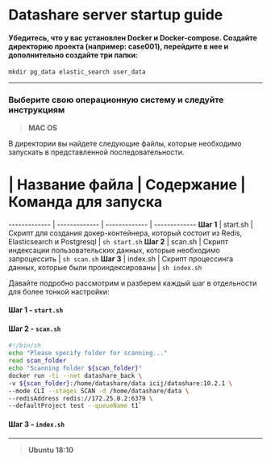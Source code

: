 # __Datashare server startup guide__

#### Убедитесь, что у вас установлен Docker и Docker-compose. Создайте директорию проекта (например: __case001__), перейдите в нее и дополнительно создайте три папки:
`mkdir pg_data elastic_search user_data`
- - - -

### __Выберите свою операционную систему и следуйте инструкциям__

> __MAC OS__

В директории вы найдете следующие файлы, которые необходимо запускать в представленной последовательности.
# | Название файла  | Содержание | Команда для запуска
------------- | ------------- | ------------- | -------------
__Шаг 1__ | start.sh  | Скрипт для создания докер-контейнера, который состоит из Redis, Elasticsearch и Postgresql | `sh start.sh`
__Шаг 2__ | scan.sh  | Скрипт индексации пользовательских данных, которые необходимо запроцессить | `sh scan.sh`
__Шаг 3__ | index.sh  | Скрипт процессинга данных, которые были проиндексированы | `sh index.sh`

Давайте подробно рассмотрим и разберем каждый шаг в отдельности для более тонкой настройки:
#### __Шаг 1__ - `start.sh`

#### __Шаг 2__ - `scan.sh`
```sh
#!/bin/sh
echo "Please specify folder for scanning..."
read scan_folder
echo "Scanning folder ${scan_folder}"
docker run -ti --net datashare_back \
-v ${scan_folder}:/home/datashare/data icij/datashare:10.2.1 \ 
--mode CLI --stages SCAN -d /home/datashare/data \
--redisAddress redis://172.25.0.2:6379 \
--defaultProject test --queueName t1`
```
#### __Шаг 3__ - `index.sh`

- - - -
> __Ubuntu 18:10__